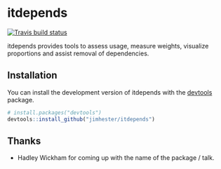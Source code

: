 # itdepends

<!-- badges: start -->
[![Travis build status](https://travis-ci.org/jimhester/itdepends.svg?branch=master)](https://travis-ci.org/jimhester/itdepends)
<!-- badges: end -->

itdepends provides tools to assess usage, measure weights, visualize
proportions and assist removal of dependencies.

## Installation

You can install the development version of itdepends with the [devtools](http://devtools.r-lib.org) package.

``` r
# install.packages("devtools")
devtools::install_github("jimhester/itdepends")
```

## Thanks

- Hadley Wickham for coming up with the name of the package / talk.
